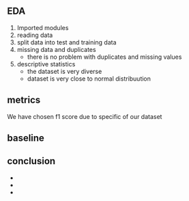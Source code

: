 ## EDA

1. Imported modules
2. reading data
3. split data into test and training data
4. missing data and duplicates
    - there is no problem with duplicates and missing values
5. descriptive statistics
    - the dataset is very diverse
    - dataset is very close to normal distribuution


## metrics
We have chosen f1 score due to specific of our dataset

## baseline


## conclusion
-
-
-


